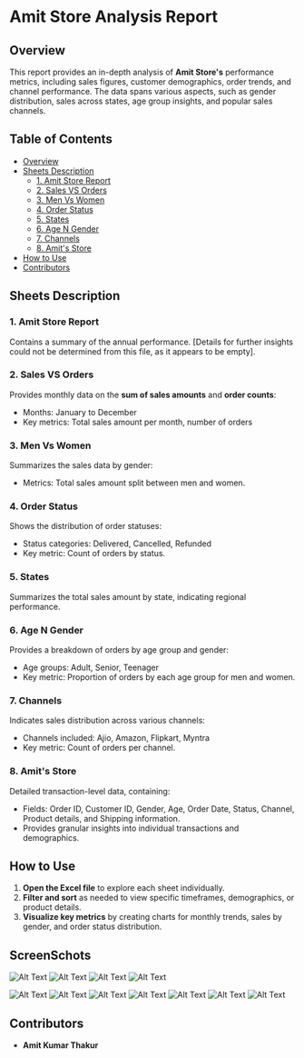 
# Amit Store Analysis Report

## Overview
This report provides an in-depth analysis of **Amit Store's** performance metrics, including sales figures, customer demographics, order trends, and channel performance. The data spans various aspects, such as gender distribution, sales across states, age group insights, and popular sales channels.

## Table of Contents
- [Overview](#overview)
- [Sheets Description](#sheets-description)
  - [1. Amit Store Report](#1-amit-store-report)
  - [2. Sales VS Orders](#2-sales-vs-orders)
  - [3. Men Vs Women](#3-men-vs-women)
  - [4. Order Status](#4-order-status)
  - [5. States](#5-states)
  - [6. Age N Gender](#6-age-n-gender)
  - [7. Channels](#7-channels)
  - [8. Amit's Store](#8-amits-store)
- [How to Use](#how-to-use)
- [Contributors](#contributors)

## Sheets Description

### 1. Amit Store Report
Contains a summary of the annual performance. [Details for further insights could not be determined from this file, as it appears to be empty].

### 2. Sales VS Orders
Provides monthly data on the **sum of sales amounts** and **order counts**:
- Months: January to December
- Key metrics: Total sales amount per month, number of orders

### 3. Men Vs Women
Summarizes the sales data by gender:
- Metrics: Total sales amount split between men and women.

### 4. Order Status
Shows the distribution of order statuses:
- Status categories: Delivered, Cancelled, Refunded
- Key metric: Count of orders by status.

### 5. States
Summarizes the total sales amount by state, indicating regional performance.

### 6. Age N Gender
Provides a breakdown of orders by age group and gender:
- Age groups: Adult, Senior, Teenager
- Key metric: Proportion of orders by each age group for men and women.

### 7. Channels
Indicates sales distribution across various channels:
- Channels included: Ajio, Amazon, Flipkart, Myntra
- Key metric: Count of orders per channel.

### 8. Amit's Store
Detailed transaction-level data, containing:
- Fields: Order ID, Customer ID, Gender, Age, Order Date, Status, Channel, Product details, and Shipping information.
- Provides granular insights into individual transactions and demographics.

## How to Use
1. **Open the Excel file** to explore each sheet individually.
2. **Filter and sort** as needed to view specific timeframes, demographics, or product details.
3. **Visualize key metrics** by creating charts for monthly trends, sales by gender, and order status distribution.
## ScreenSchots
![Alt Text](https://github.com/001Amit/Business-Analytics/blob/main/Screenshot%202024-10-27%20194645.png)
![Alt Text](https://github.com/001Amit/Business-Analytics/blob/main/Screenshot%202024-10-27%20194836.png)
![Alt Text](https://github.com/001Amit/Business-Analytics/blob/main/Screenshot%202024-10-27%20194836.png)
![Alt Text](https://github.com/001Amit/Business-Analytics/blob/main/Screenshot%202024-10-27%20194902.png)

![Alt Text]( https://github.com/001Amit/Business-Analytics/blob/main/Screenshot%202024-10-27%20194945.png)
![Alt Text](https://github.com/001Amit/Business-Analytics/blob/main/Screenshot%202024-10-27%20195046.png)
![Alt Text](https://github.com/001Amit/Business-Analytics/blob/main/Screenshot%202024-10-27%20195055.png)
![Alt Text](https://github.com/001Amit/Business-Analytics/blob/main/Screenshot%202024-10-27%20195105.png)
![Alt Text](https://github.com/001Amit/Business-Analytics/blob/main/Screenshot%202024-10-27%20195144.png)
![Alt Text](https://github.com/001Amit/Business-Analytics/blob/main/Screenshot%202024-10-27%20195153.png)
![Alt Text](https://github.com/001Amit/Business-Analytics/blob/main/Screenshot%202024-10-27%20200252.png)


## Contributors
- **Amit Kumar Thakur**

